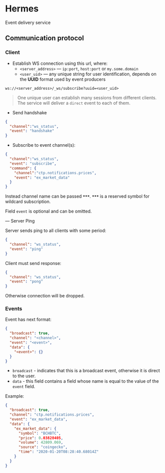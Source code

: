 # Hermes

Event delivery service

## Communication protocol

### Client

- Establish WS connection using this url, where:
    - `<server_address>` — `ip:port`, `host:port` or `my.some.domain`
    - `<user_uid>` — any unique string for user identification, depends on the **UUID** format used by event producers

```
ws://<server_address>/_ws/subscribe?uuid=<user_uid>
```

> One unique user can establish many sessions from different clients. The service will deliver a `direct` event to each of them.
    
- Send handshake

```json
{
  "channel":"ws_status",
  "event": "handshake"
}
```

- Subscribe to event channel(s):

```json
{
  "channel":"ws_status",
  "event": "subscribe",
  "command": {
    "channel":"ctp.notifications.prices",
    "event": "ex_market_data"
  }
}
```

Instead channel name can be passed **`***`**. 
**`***`** is a reserved symbol for wildcard subscription.

Field `event` is optional and can be omitted.

— Server Ping

Server sends ping to all clients with some period:

```json
{
  "channel": "ws_status", 
  "event": "ping"
}
```
Client must send response:

```json
{
  "channel": "ws_status", 
  "event": "pong"
}
```

Otherwise connection will be dropped.


### Events

Event has next format:

```json
{
  "broadcast": true,
  "channel": "<channel>",
  "event": "<event>",
  "data": {
    "<event>": {}
  }
}
```

- `broadcast` - indicates that this is a broadcast event, otherwise it is direct to the user.
- `data` - this field contains a field whose name is equal to the value of the `event` field. 


Example:

```json
{
  "broadcast": true,
  "channel": "ctp.notifications.prices",
  "event": "ex_market_data",
  "data": {
    "ex_market_data": {
      "symbol": "BCHBTC",
      "price": 0.03828405,
      "volume": 42809.069,
      "source": "coingecko",
      "time": "2020-01-20T08:28:40.68014Z"
    }
  }
}
```

